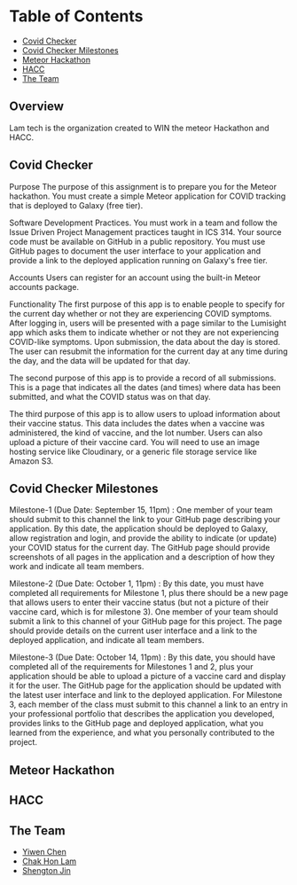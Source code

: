 # Table of Contents
* [Covid Checker](#covid-check)
* [Covid Checker Milestones](#covid-check-milestones)
* [Meteor Hackathon](#meteor-hackathon)
* [HACC](#hacc)
* [The Team](#the-team)


## Overview
Lam tech is the organization created to WIN the meteor Hackathon and HACC.

## Covid Checker

Purpose
The purpose of this assignment is to prepare you for the Meteor hackathon. 
You must create a simple Meteor application for COVID tracking that is deployed to Galaxy (free tier). 

Software Development Practices.
You must work in a team and follow the Issue Driven Project Management practices taught in ICS 314.  Your source code must be available on GitHub in a public repository. You must use GitHub pages to document the user interface to your application and provide a link to the deployed application running on Galaxy's free tier.

Accounts
Users can register for an account using the built-in Meteor accounts package. 

Functionality
The first purpose of this app is to enable people to specify for the current day whether or not they are experiencing COVID symptoms. After logging in, users will be presented with a page similar to the Lumisight app which asks them to indicate whether or not they are not experiencing COVID-like symptoms.  Upon submission, the data about the day is stored. The user can resubmit the information for the current day at any time during the day, and the data will be updated for that day. 

The second purpose of this app is to provide a record of all submissions. This is a page that indicates all the dates (and times) where data has been submitted, and what the COVID status was on that day.

The third purpose of this app is to allow users to upload information about their vaccine status.  This data includes the dates when a vaccine was administered, the kind of vaccine, and the lot number.  Users can also upload a picture of their vaccine card.  You will need to use an image hosting service like Cloudinary, or a generic file storage service like Amazon S3.

## Covid Checker Milestones
Milestone-1 (Due Date: September 15, 11pm) : One member of your team should submit to this channel the link to your GitHub page describing your application. By this date, the application should be deployed to Galaxy, allow registration and login, and provide the ability to indicate (or update) your COVID status for the current day. 
The GitHub page should provide screenshots of all pages in the application and a description of how they work and indicate all team members.

Milestone-2 (Due Date: October 1, 11pm) : By this date, you must have completed all requirements for Milestone 1, plus there should be a new page that allows users to enter their vaccine status (but not a picture of their vaccine card, which is for milestone 3).
One member of your team should submit a link to this channel of your GitHub page for this project.  The page should provide details on the current user interface and a link to the deployed application, and indicate all team members.

Milestone-3 (Due Date: October 14, 11pm) : By this date, you should have completed all of the requirements for Milestones 1 and 2, plus your application should be able to upload a picture of a vaccine card and display it for the user. The GitHub page for the application should be updated with the latest user interface and link to the deployed application.
For Milestone 3, each member of the class must submit to this channel a link to an entry in your professional portfolio that describes the application you developed, provides links to the GitHub page and deployed application, what you learned from the experience, and what you personally contributed to the project.

## Meteor Hackathon

## HACC

## The Team
- [Yiwen Chen](https://github.com/yiwenc22)
- [Chak Hon Lam](https://github.com/chakhon)
- [Shengton Jin](https://github.com/ShengT-Jin)
